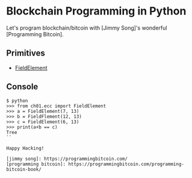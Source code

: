 # Blockchain Programming in Python

Let's program blockchain/bitcoin with
[Jimmy Song]'s wonderful [Programming Bitcoin].

## Primitives

- [FieldElement](ch01/ecc.py)

## Console

```
$ python
>>> from ch01.ecc import FieldElement
>>> a = FieldElement(7, 13)
>>> b = FieldFlement(12, 13)
>>> c = FieldElement(6, 13)
>>> print(a+b == c)
Tree
``

Happy Hacking!

[jimmy song]: https://programmingbitcoin.com/
[programming bitcoin]: https://programmingbitcoin.com/programming-bitcoin-book/
